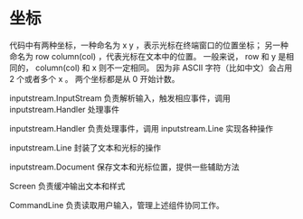 # 坐标

代码中有两种坐标，一种命名为 x y ，表示光标在终端窗口的位置坐标；
另一种命名为 row column(col) ，代表光标在文本中的位置。
一般来说， row 和 y 是相同的， column(col) 和 x 则不一定相同。
因为非 ASCII 字符（比如中文）会占用 2 个或者多个 x 。
两个坐标都是从 0 开始计数。

inputstream.InputStream 负责解析输入，触发相应事件，调用 inputstream.Handler 处理事件

inputstream.Handler 负责处理事件，调用 inputstream.Line 实现各种操作

inputstream.Line 封装了文本和光标的操作

inputstream.Document 保存文本和光标位置，提供一些辅助方法

Screen 负责缓冲输出文本和样式

CommandLine 负责读取用户输入，管理上述组件协同工作。
